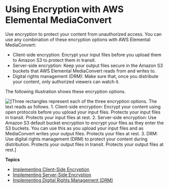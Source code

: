 # Using Encryption with AWS Elemental MediaConvert<a name="using-encryption"></a>

Use encryption to protect your content from unauthorized access\. You can use any combination of these encryption options with AWS Elemental MediaConvert:
+ Client\-side encryption: Encrypt your input files before you upload them to Amazon S3 to protect them in transit\.
+ Server\-side encryption: Keep your output files secure in the Amazon S3 buckets that AWS Elemental MediaConvert reads from and writes to\.
+ Digital rights management \(DRM\): Make sure that, once you distribute your content, only authorized viewers can watch it\.

The following illustration shows these encryption options\.

![\[Three rectangles represent each of the three encryption options. The text reads as follows. 1. Client-side encryption: Encrypt your content using open protocols before you upload your input files. Protects your input files in transit. Protects your input files at rest. 2. Server-side encryption: Use Amazon S3 default bucket encryption to encrypt your files as they enter the S3 buckets. You can use this as you upload your input files and as MediaConvert writes your output files. Protects your files at rest. 3. DRM: Use digital rights management (DRM) to protect your content during distribution. Protects your output files in transit. Protects your output files at rest.\]](http://docs.aws.amazon.com/mediaconvert/latest/ug/images/encryption_overview.png)

**Topics**
+ [Implementing Client\-Side Encryption](implementing-client-side-encryption.md)
+ [Implementing Server\-Side Encryption](implementing-server-side-encryption.md)
+ [Implementing Digital Rights Management \(DRM\)](implementing-digital-rights-management-drm.md)